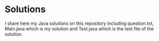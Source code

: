 # Solutions
I share here my Java solutions on this repository including question.txt, Main.java which is my solution and Test.java which is the test file of the solution.


